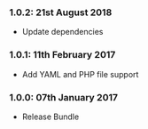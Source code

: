 ### 1.0.2: 21st August 2018
* Update dependencies

### 1.0.1: 11th February 2017
* Add YAML and PHP file support

### 1.0.0: 07th January 2017
* Release Bundle
